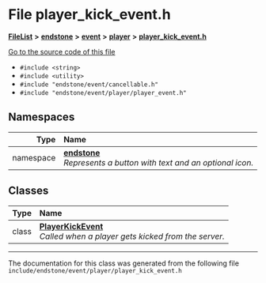 

# File player\_kick\_event.h



[**FileList**](files.md) **>** [**endstone**](dir_6cf277b678674f97c7a2b6b3b2447b33.md) **>** [**event**](dir_f1d783c0ad83ee143d16e768ebca51c8.md) **>** [**player**](dir_7c05c37b25e9c9eccd9c63c2d313ba28.md) **>** [**player\_kick\_event.h**](player__kick__event_8h.md)

[Go to the source code of this file](player__kick__event_8h_source.md)



* `#include <string>`
* `#include <utility>`
* `#include "endstone/event/cancellable.h"`
* `#include "endstone/event/player/player_event.h"`













## Namespaces

| Type | Name |
| ---: | :--- |
| namespace | [**endstone**](namespaceendstone.md) <br>_Represents a button with text and an optional icon._  |


## Classes

| Type | Name |
| ---: | :--- |
| class | [**PlayerKickEvent**](classendstone_1_1PlayerKickEvent.md) <br>_Called when a player gets kicked from the server._  |



















































------------------------------
The documentation for this class was generated from the following file `include/endstone/event/player/player_kick_event.h`

